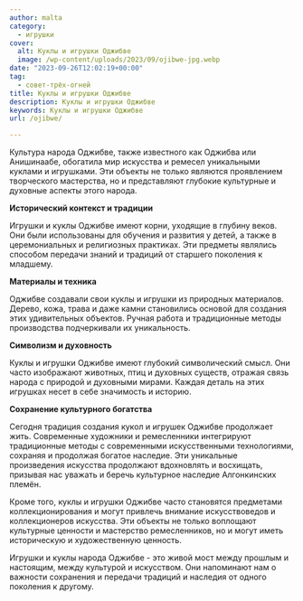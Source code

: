 ```yaml
---
author: malta
category:
  - игрушки
cover:
  alt: Куклы и игрушки Оджибве
  image: /wp-content/uploads/2023/09/ojibwe-jpg.webp
date: "2023-09-26T12:02:19+00:00"
tag:
  - совет-трёх-огней
title: Куклы и игрушки Оджибве
description: Куклы и игрушки Оджибве
keywords: Куклы и игрушки Оджибве
url: /ojibwe/

---
```

Культура народа Оджибве, также известного как Оджибва или Анишинаабе, обогатила мир искусства и ремесел уникальными куклами и игрушками. Эти объекты не только являются проявлением творческого мастерства, но и представляют глубокие культурные и духовные аспекты этого народа.

**Исторический контекст и традиции**

Игрушки и куклы Оджибве имеют корни, уходящие в глубину веков. Они были использованы для обучения и развития у детей, а также в церемониальных и религиозных практиках. Эти предметы являлись способом передачи знаний и традиций от старшего поколения к младшему.

**Материалы и техника**

Оджибве создавали свои куклы и игрушки из природных материалов. Дерево, кожа, трава и даже камни становились основой для создания этих удивительных объектов. Ручная работа и традиционные методы производства подчеркивали их уникальность.

**Символизм и духовность**

Куклы и игрушки Оджибве имеют глубокий символический смысл. Они часто изображают животных, птиц и духовных существ, отражая связь народа с природой и духовными мирами. Каждая деталь на этих игрушках несет в себе значимость и историю.

**Сохранение культурного богатства**

Сегодня традиция создания кукол и игрушек Оджибве продолжает жить. Современные художники и ремесленники интегрируют традиционные методы с современными искусственными технологиями, сохраняя и продолжая богатое наследие. Эти уникальные произведения искусства продолжают вдохновлять и восхищать, призывая нас уважать и беречь культурное наследие Алгонкинских племён.

Кроме того, куклы и игрушки Оджибве часто становятся предметами коллекционирования и могут привлечь внимание искусствоведов и коллекционеров искусства. Эти объекты не только воплощают культурные ценности и мастерство ремесленников, но и могут иметь историческую и художественную ценность.

Игрушки и куклы народа Оджибве \- это живой мост между прошлым и настоящим, между культурой и искусством. Они напоминают нам о важности сохранения и передачи традиций и наследия от одного поколения к другому.
